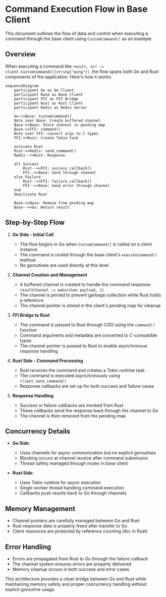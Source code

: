 # Command Execution Flow in Base Client

This document outlines the flow of data and control when executing a command through the base client using `CustomCommand()` as an example.

## Overview

When executing a command like `result, err := client.CustomCommand([]string{"ping"})`, the flow spans both Go and Rust components of the application. Here's how it works:

```mermaid
sequenceDiagram
    participant Go as Go Client
    participant Base as Base Client
    participant FFI as FFI Bridge
    participant Rust as Rust Client
    participant Redis as Redis Server

    Go->>Base: CustomCommand()
    Note over Base: Create buffered channel
    Base->>Base: Store channel in pending map
    Base->>FFI: command()
    Note over FFI: Convert args to C types
    FFI->>Rust: Create Tokio task
    
    activate Rust
    Rust->>Redis: send_command()
    Redis-->>Rust: Response
    
    alt Success
        Rust-->>FFI: success_callback()
        FFI-->>Base: Send through channel
    else Failure
        Rust-->>FFI: failure_callback()
        FFI-->>Base: Send error through channel
    end
    deactivate Rust
    
    Base->>Base: Remove from pending map
    Base-->>Go: Return result
```

## Step-by-Step Flow

1. **Go Side - Initial Call**
   - The flow begins in Go when `CustomCommand()` is called on a client instance
   - The command is routed through the base client's `executeCommand()` method
   - No goroutines are used directly at this level

2. **Channel Creation and Management**
   - A buffered channel is created to handle the command response: `resultChannel := make(chan payload, 1)`
   - The channel is pinned to prevent garbage collection while Rust holds a reference
   - The channel pointer is stored in the client's pending map for cleanup

3. **FFI Bridge to Rust**
   - The command is passed to Rust through CGO using the `command()` function
   - Command arguments and metadata are converted to C-compatible types
   - The channel pointer is passed to Rust to enable asynchronous response handling

4. **Rust Side - Command Processing**
   - Rust receives the command and creates a Tokio runtime task
   - The command is executed asynchronously using `client.send_command()`
   - Response callbacks are set up for both success and failure cases

5. **Response Handling**
   - Success or failure callbacks are invoked from Rust
   - These callbacks send the response back through the channel to Go
   - The channel is then removed from the pending map

## Concurrency Details

- **Go Side**: 
  - Uses channels for async communication but no explicit goroutines
  - Blocking occurs at channel receive after command submission
  - Thread safety managed through mutex in base client

- **Rust Side**:
  - Uses Tokio runtime for async execution
  - Single worker thread handling command execution
  - Callbacks push results back to Go through channels

## Memory Management

- Channel pointers are carefully managed between Go and Rust
- Rust response data is properly freed after transfer to Go
- Client resources are protected by reference counting (Arc in Rust)

## Error Handling

- Errors are propagated from Rust to Go through the failure callback
- The channel system ensures errors are properly delivered
- Memory cleanup occurs in both success and error cases

This architecture provides a clean bridge between Go and Rust while maintaining memory safety and proper concurrency handling without explicit goroutine usage.
